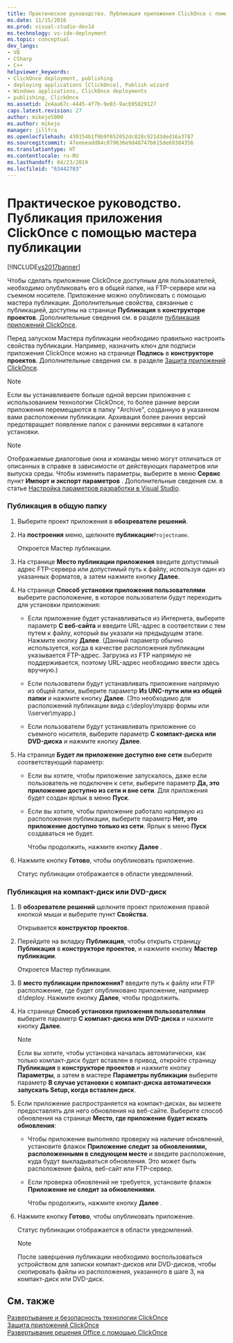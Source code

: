 ```yaml
---
title: Практическое руководство. Публикация приложения ClickOnce с помощью мастера публикации | Документация Майкрософт
ms.date: 11/15/2016
ms.prod: visual-studio-dev14
ms.technology: vs-ide-deployment
ms.topic: conceptual
dev_langs:
- VB
- CSharp
- C++
helpviewer_keywords:
- ClickOnce deployment, publishing
- deploying applications [ClickOnce], Publish wizard
- Windows applications, ClickOnce deployments
- publishing, ClickOnce
ms.assetid: 2e4aa67c-4445-4f7b-9e03-9acb95829127
caps.latest.revision: 27
author: mikejo5000
ms.author: mikejo
manager: jillfra
ms.openlocfilehash: 430154b1f9b9f652052dc828c921d3ded16a3787
ms.sourcegitcommit: 47eeeeadd84c879636e9d48747b615de69384356
ms.translationtype: HT
ms.contentlocale: ru-RU
ms.lasthandoff: 04/23/2019
ms.locfileid: "63442703"
---
```

# <a name="how-to-publish-a-clickonce-application-using-the-publish-wizard"></a>Практическое руководство. Публикация приложения ClickOnce с помощью мастера публикации
[!INCLUDE[vs2017banner](../includes/vs2017banner.md)]

Чтобы сделать приложение ClickOnce доступным для пользователей, необходимо опубликовать его в общей папке, на FTP-сервере или на съемном носителе. Приложение можно опубликовать с помощью мастера публикации. Дополнительные свойства, связанные с публикацией, доступны на странице **Публикация** в **конструкторе проектов**. Дополнительные сведения см. в разделе [публикация приложений ClickOnce](../deployment/publishing-clickonce-applications.md).  
  
 Перед запуском Мастера публикации необходимо правильно настроить свойства публикации. Например, назначить ключ для подписи приложения ClickOnce можно на странице **Подпись** в **конструкторе проектов**. Дополнительные сведения см. в разделе [Защита приложений ClickOnce](../deployment/securing-clickonce-applications.md).  
  
> [!NOTE]
> Если вы устанавливаете больше одной версии приложения с использованием технологии ClickOnce, то более ранние версии приложения перемещаются в папку "Archive", созданную в указанном вами расположении публикации. Архивация более ранних версий предотвращает появление папок с ранними версиями в каталоге установки.  
  
> [!NOTE]
> Отображаемые диалоговые окна и команды меню могут отличаться от описанных в справке в зависимости от действующих параметров или выпуска среды. Чтобы изменить параметры, выберите в меню **Сервис** пункт **Импорт и экспорт параметров** . Дополнительные сведения см. в статье [Настройка параметров разработки в Visual Studio](http://msdn.microsoft.com/22c4debb-4e31-47a8-8f19-16f328d7dcd3).  
  
### <a name="to-publish-to-a-file-share-or-path"></a>Публикация в общую папку  
  
1. Выберите проект приложения в **обозревателе решений**.  
  
2. На **построения** меню, щелкните **публикации**`Projectname`.  
  
    Откроется Мастер публикации.  
  
3. На странице **Место публикации приложения** введите допустимый адрес FTP-сервера или допустимый путь к файлу, используя один из указанных форматов, а затем нажмите кнопку **Далее**.  
  
4. На странице **Способ установки приложения пользователями** выберите расположение, в которое пользователи будут переходить для установки приложения:  
  
   - Если приложение будет устанавливаться из Интернета, выберите параметр **С веб-сайта** и введите URL-адрес в соответствии с тем путем к файлу, который вы указали на предыдущем этапе. Нажмите кнопку **Далее**. (Данный параметр обычно используется, когда в качестве расположения публикации указывается FTP-адрес. Загрузка из FTP напрямую не поддерживается, поэтому URL-адрес необходимо ввести здесь вручную.)  
  
   - Если пользователи будут устанавливать приложение напрямую из общей папки, выберите параметр **Из UNC-пути или из общей папки** и нажмите кнопку **Далее**. (Это необходимо для расположений публикации вида c:\deploy\myapp формы или \\\server\myapp.)  
  
   - Если пользователи будут устанавливать приложение со съемного носителя, выберите параметр **C компакт-диска или DVD-диска** и нажмите кнопку **Далее**.  
  
5. На странице **Будет ли приложение доступно вне сети** выберите соответствующий параметр:  
  
   - Если вы хотите, чтобы приложение запускалось, даже если пользователь не подключен к сети, выберите параметр **Да, это приложение доступно из сети и вне сети**. Для приложения будет создан ярлык в меню **Пуск**.  
  
   - Если вы хотите, чтобы приложение работало напрямую из расположения публикации, выберите параметр **Нет, это приложение доступно только из сети**. Ярлык в меню **Пуск** создаваться не будет.  
  
     Чтобы продолжить, нажмите кнопку **Далее** .  
  
6. Нажмите кнопку **Готово**, чтобы опубликовать приложение.  
  
    Статус публикации отображается в области уведомлений.  
  
### <a name="to-publish-to-a-cd-rom-or-dvd-rom"></a>Публикация на компакт-диск или DVD-диск  
  
1. В **обозревателе решений** щелкните проект приложения правой кнопкой мыши и выберите пункт **Свойства**.  
  
    Открывается **конструктор проектов**.  
  
2. Перейдите на вкладку **Публикация**, чтобы открыть страницу **Публикация** в **конструкторе проектов**, и нажмите кнопку **Мастер публикации**.  
  
    Откроется Мастер публикации.  
  
3. В **место публикации приложения?** введите путь к файлу или FTP расположение, где будет опубликовано приложение, например d:\deploy. Нажмите кнопку **Далее**, чтобы продолжить.  
  
4. На странице **Способ установки приложения пользователями** выберите параметр **С компакт-диска или DVD-диска** и нажмите кнопку **Далее**.  
  
   > [!NOTE]
   > Если вы хотите, чтобы установка началась автоматически, как только компакт-диск будет вставлен в привод, откройте страницу **Публикация** в **конструкторе проектов** и нажмите кнопку **Параметры**, а затем в мастере **Параметры публикации** выберите параметр **В случае установки с компакт-диска автоматически запускать Setup, когда вставлен диск**.  
  
5. Если приложение распространяется на компакт-дисках, вы можете предоставлять для него обновления на веб-сайте. Выберите способ обновления на странице **Место, где приложение будет искать обновления**:  
  
   - Чтобы приложение выполняло проверку на наличие обновлений, установите флажок **Приложение следит за обновлениями, расположенными в следующем месте** и введите расположение, куда будут выкладываться обновления. Это может быть расположение файла, веб-сайт или FTP-сервер.  
  
   - Если проверка обновлений не требуется, установите флажок **Приложение не следит за обновлениями**.  
  
     Чтобы продолжить, нажмите кнопку **Далее** .  
  
6. Нажмите кнопку **Готово**, чтобы опубликовать приложение.  
  
    Статус публикации отображается в области уведомлений.  
  
   > [!NOTE]
   > После завершения публикации необходимо воспользоваться устройством для записки компакт-дисков или DVD-дисков, чтобы скопировать файлы из расположения, указанного в шаге 3, на компакт-диск или DVD-диск.  
  
## <a name="see-also"></a>См. также  
 [Развертывание и безопасность технологии ClickOnce](../deployment/clickonce-security-and-deployment.md)   
 [Защита приложений ClickOnce](../deployment/securing-clickonce-applications.md)   
 [Развертывание решения Office с помощью ClickOnce](http://msdn.microsoft.com/library/feb516b3-5e4d-449a-9fd2-347d08d90252)
